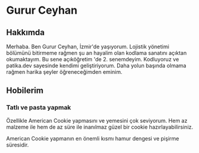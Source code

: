 <!--Kendi adımızı yazacağımız için başlık olarak yazacağız-->
<h1>Gurur Ceyhan</h1>
<h2>Hakkımda</h2>
<p>Merhaba. Ben Gurur Ceyhan, İzmir'de yaşıyorum. Lojistik yönetimi bölümünü bitirmeme rağmen şu an hayalim olan kodlama sanatını açıktan okumaktayım. Bu sene açıköğretim 'de 2. senemdeyim. Kodluyoruz ve patika.dev sayesinde kendimi geliştiriyorum. Daha yolun başında olmama rağmen harika şeyler öğreneceğimden eminim.</p>
<h2>Hobilerim</h2>
<!--Alt başlık altında bir başlık daha açacağız-->
<h3>Tatlı ve pasta yapmak</h3>
<!--Bu kısımda en sevdiğim tatlıyı açıklıyorum-->
<p>Özellikle American Cookie yapmasını ve yemesini çok seviyorum. Hem az malzeme ile hem de az süre ile inanılmaz güzel bir cookie hazırlayabilirsiniz.</p>
<p>American Cookie yapmanın en önemli kısmı hamur dengesi ve pişirme süresidir.</p>
